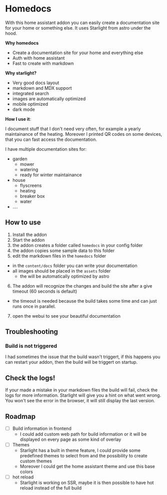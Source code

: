 # Homedocs

With this home assistant addon you can easily create a documentation site for your home or something else.
It uses Starlight from astro under the hood.

__Why homedocs__
- Create a documentation site for your home and everything else
- Auth with home assistant
- Fast to create with markdown

__Why starlight?__

- Very good docs layout
- markdown and MDX support
- integrated search
- images are automatically optimized
- mobile optimized
- dark mode

__How I use it__:

I document stuff that I don't need very often, for example a yearly maintainance of the heating.
Moreover I printed QR codes on some devices, that you can fast access the documentation.

I have multiple documentation sites for:
- garden
  - mower
  - watering
  - ready for winter maintainance
- house
  - flyscreens
  - heating
  - breaker box
  - water
- ....

## How to use

1. Install the addon
2. Start the addon
3. the addon creates a folder called `homedocs` in your config folder
4. the addon copies some sample data to this folder
5. edit the markdown files in the `homedocs` folder
  - in the `content/docs` folder you can write your documentation
  - all images should be placed in the `assets` folder
    - the will be automatically optimized by astro
6. The addon will recognize the changes and build the site after a give timeout (60 seconds is default)
  - the timeout is needed because the build takes some time and can just runs once in parallel.
7. open the webui to see your beautiful documentation

## Troubleshooting

### Build is not triggered

I had sometimes the issue that the build wasn't triggert, if this happens you can restart your addon, then the build will be triggert on startup.

## Check the logs!

If your made a mistake in your markdown files the build will fail, check the logs for more information. Starlight will give you a hint on what went wrong.
You won't see the error in the browser, it will still display the last version.

## Roadmap

- [ ] Build information in frontend
  - I could add custom web path for build information or it will be displayed on every page as some kind of overlay
- [ ] Themes
  - Starlight has a built in theme feature, I could provide some predefined themes to select from and the possibility to create custom themes
  - Moreover I could get the home assistant theme and use this base colors
- [ ] hot reload
  - Starlight is working on SSR, maybe it is then possible to have hot reload instead of the full build
